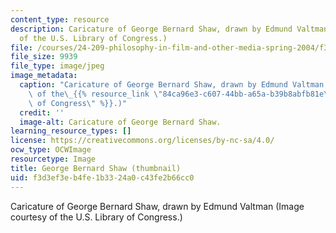 ```yaml
---
content_type: resource
description: Caricature of George Bernard Shaw, drawn by Edmund Valtman (Image courtesy
  of the U.S. Library of Congress.)
file: /courses/24-209-philosophy-in-film-and-other-media-spring-2004/f3d3ef3eb4fe1b3324a0c43fe2b66cc0_24-209s04-th.jpg
file_size: 9939
file_type: image/jpeg
image_metadata:
  caption: "Caricature of George Bernard Shaw, drawn by Edmund Valtman (Image courtesy\
    \ of the\_{{% resource_link \"84ca96e3-c607-44bb-a65a-b39b8abfb81e\" \"U.S. Library\
    \ of Congress\" %}}.)"
  credit: ''
  image-alt: Caricature of George Bernard Shaw.
learning_resource_types: []
license: https://creativecommons.org/licenses/by-nc-sa/4.0/
ocw_type: OCWImage
resourcetype: Image
title: George Bernard Shaw (thumbnail)
uid: f3d3ef3e-b4fe-1b33-24a0-c43fe2b66cc0
---
```

Caricature of George Bernard Shaw, drawn by Edmund Valtman (Image courtesy of the U.S. Library of Congress.)